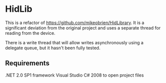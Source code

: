 HidLib
=============

This is a refactor of https://github.com/mikeobrien/HidLibrary. It is a
significant deviation from the original project and uses a separate thread
for reading from the device.

There is a write thread that will allow writes asynchronously using a
delegate queue, but it hasn't been fully tested.

Requirements
------------
.NET 2.0 SP1 framework
Visual Studio C# 2008 to open project files